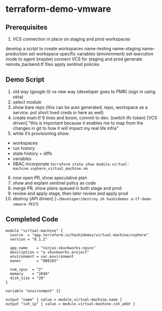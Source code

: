# terraform-demo-vmware

## Prerequisites
1. VCS connection in place on staging and prod workspaces

develop a script to create workspaces
name-testing
name-staging
name-production
set workspace specific variables (environment)
set execution mode to agent (maybe)
connect VCS for staging and prod
generate remote_backend.tf files
apply sentinel policies

## Demo Script
1. old way (google it) vs new way (developer goes to PMR) (sign in using okta)
2. select module
3. show bare repo (this can be auto generated, repo, workspace as a service. put short lived creds in here as well)
4. create main.tf 9 lines and boom, commit to dev. (switch tfc token) [VCS driven] "this is important because it enables me to map from the changes in git to how it will impact my real life infra"
5. while it’s provisioning show:
* workspaces
* run history
* state history + diffs
* variables
* RBAC
incorporate `terraform state show module.virtual-machine.vsphere_virtual_machine.vm`
6. now open PR, show speculative plan
7. show and explain sentinel policy as code
8. merge PR, show plans queued in both stage and prod
9. review and apply stage, then later review and apply prod
9. destroy [API driven] (`~/Developer/destroy.sh hashidemos a-tf-demo-vmware-TEST`)

## Completed Code
```
module "virtual-machine" {
  source  = "app.terraform.io/hashidemos/virtual-machine/vsphere"
  version = "0.1.2"

  app_name    = "ninjas-skunkworks-nginx"
  description = "a skunkworks project"
  environment = var.environment
  owner       = "008103"

  num_cpus  = "2"
  memory    = "2048"
  disk_size = "20"
}

variable "environment" {}

output "name" { value = module.virtual-machine.name }
output "ssh_ip" { value = module.virtual-machine.ssh_addr }
```
